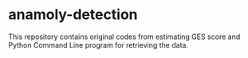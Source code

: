 # anamoly-detection
This repository contains original codes from estimating GES score and Python Command Line program for retrieving the data.
